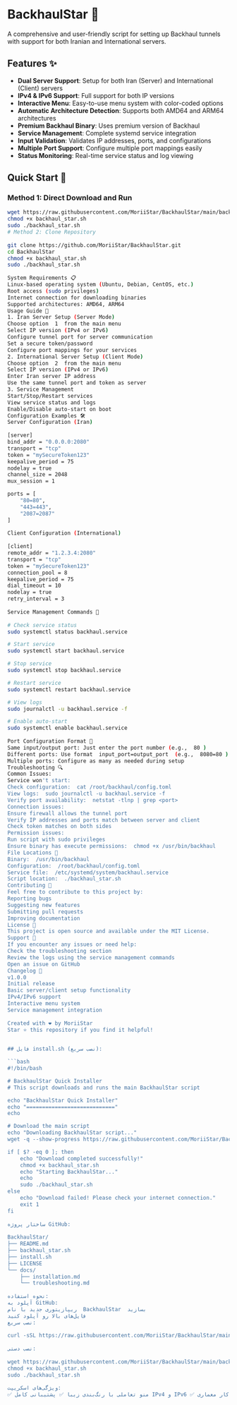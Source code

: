 # BackhaulStar 🌟

A comprehensive and user-friendly script for setting up Backhaul tunnels with support for both Iranian and International servers.

## Features ✨

- **Dual Server Support**: Setup for both Iran (Server) and International (Client) servers
- **IPv4 & IPv6 Support**: Full support for both IP versions
- **Interactive Menu**: Easy-to-use menu system with color-coded options
- **Automatic Architecture Detection**: Supports both AMD64 and ARM64 architectures
- **Premium Backhaul Binary**: Uses premium version of Backhaul
- **Service Management**: Complete systemd service integration
- **Input Validation**: Validates IP addresses, ports, and configurations
- **Multiple Port Support**: Configure multiple port mappings easily
- **Status Monitoring**: Real-time service status and log viewing

## Quick Start 🚀

### Method 1: Direct Download and Run
```bash
wget https://raw.githubusercontent.com/MoriiStar/BackhaulStar/main/backhaul_star.sh
chmod +x backhaul_star.sh
sudo ./backhaul_star.sh
# Method 2: Clone Repository
 
git clone https://github.com/MoriiStar/BackhaulStar.git
cd BackhaulStar
chmod +x backhaul_star.sh
sudo ./backhaul_star.sh
 
System Requirements 📋
Linux-based operating system (Ubuntu, Debian, CentOS, etc.)
Root access (sudo privileges)
Internet connection for downloading binaries
Supported architectures: AMD64, ARM64
Usage Guide 📖
1. Iran Server Setup (Server Mode)
Choose option  1  from the main menu
Select IP version (IPv4 or IPv6)
Configure tunnel port for server communication
Set a secure token/password
Configure port mappings for your services
2. International Server Setup (Client Mode)
Choose option  2  from the main menu
Select IP version (IPv4 or IPv6)
Enter Iran server IP address
Use the same tunnel port and token as server
3. Service Management
Start/Stop/Restart services
View service status and logs
Enable/Disable auto-start on boot
Configuration Examples 🛠️
Server Configuration (Iran)
 
[server]
bind_addr = "0.0.0.0:2080"
transport = "tcp"
token = "mySecureToken123"
keepalive_period = 75
nodelay = true
channel_size = 2048
mux_session = 1

ports = [ 
    "80=80",
    "443=443",
    "2087=2087"
]
 
Client Configuration (International)
 
[client]
remote_addr = "1.2.3.4:2080"
transport = "tcp"
token = "mySecureToken123"
connection_pool = 8
keepalive_period = 75
dial_timeout = 10
nodelay = true 
retry_interval = 3
 
Service Management Commands 🔧
 
# Check service status
sudo systemctl status backhaul.service

# Start service
sudo systemctl start backhaul.service

# Stop service
sudo systemctl stop backhaul.service

# Restart service
sudo systemctl restart backhaul.service

# View logs
sudo journalctl -u backhaul.service -f

# Enable auto-start
sudo systemctl enable backhaul.service
 
Port Configuration Format 📝
Same input/output port: Just enter the port number (e.g.,  80 )
Different ports: Use format  input_port=output_port  (e.g.,  8080=80 )
Multiple ports: Configure as many as needed during setup
Troubleshooting 🔍
Common Issues:
Service won't start:
Check configuration:  cat /root/backhaul/config.toml 
View logs:  sudo journalctl -u backhaul.service -f 
Verify port availability:  netstat -tlnp | grep <port> 
Connection issues:
Ensure firewall allows the tunnel port
Verify IP addresses and ports match between server and client
Check token matches on both sides
Permission issues:
Run script with sudo privileges
Ensure binary has execute permissions:  chmod +x /usr/bin/backhaul 
File Locations 📁
Binary:  /usr/bin/backhaul 
Configuration:  /root/backhaul/config.toml 
Service file:  /etc/systemd/system/backhaul.service 
Script location:  ./backhaul_star.sh 
Contributing 🤝
Feel free to contribute to this project by:
Reporting bugs
Suggesting new features
Submitting pull requests
Improving documentation
License 📄
This project is open source and available under the MIT License.
Support 💬
If you encounter any issues or need help:
Check the troubleshooting section
Review the logs using the service management commands
Open an issue on GitHub
Changelog 📝
v1.0.0
Initial release
Basic server/client setup functionality
IPv4/IPv6 support
Interactive menu system
Service management integration
 
Created with ❤️ by MoriiStar
Star ⭐ this repository if you find it helpful!
 

## فایل install.sh (نصب سریع):

```bash
#!/bin/bash

# BackhaulStar Quick Installer
# This script downloads and runs the main BackhaulStar script

echo "BackhaulStar Quick Installer"
echo "============================"
echo

# Download the main script
echo "Downloading BackhaulStar script..."
wget -q --show-progress https://raw.githubusercontent.com/MoriiStar/BackhaulStar/main/backhaul_star.sh

if [ $? -eq 0 ]; then
    echo "Download completed successfully!"
    chmod +x backhaul_star.sh
    echo "Starting BackhaulStar..."
    echo
    sudo ./backhaul_star.sh
else
    echo "Download failed! Please check your internet connection."
    exit 1
fi
 
ساختار پروژه GitHub:
 
BackhaulStar/
├── README.md
├── backhaul_star.sh
├── install.sh
├── LICENSE
└── docs/
    ├── installation.md
    └── troubleshooting.md
 
نحوه استفاده:
آپلود به GitHub:
ریپازیتوری جدید با نام  BackhaulStar  بسازید
فایل‌های بالا رو آپلود کنید
نصب سریع:
 
curl -sSL https://raw.githubusercontent.com/MoriiStar/BackhaulStar/main/install.sh | bash
 
نصب دستی:
 
wget https://raw.githubusercontent.com/MoriiStar/BackhaulStar/main/backhaul_star.sh
chmod +x backhaul_star.sh
sudo ./backhaul_star.sh
 
ویژگی‌های اسکریپت:
✅ منو تعاملی با رنگ‌بندی زیبا ✅ پشتیبانی کامل IPv4 و IPv6 ✅ تشخیص خودکار معماری (AMD64/ARM64) ✅ اعتبارسنجی ورودی‌ها (IP، پورت، فرمت) ✅ مدیریت سرویس systemd ✅ نمایش وضعیت و لاگ‌ها ✅ پیکربندی چندین پورت ✅ استفاده از فایل‌های پرمیوم ارسالی

